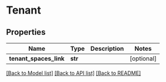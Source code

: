# Tenant

## Properties
Name | Type | Description | Notes
------------ | ------------- | ------------- | -------------
**tenant_spaces_link** | **str** |  | [optional] 

[[Back to Model list]](../README.md#documentation-for-models) [[Back to API list]](../README.md#documentation-for-api-endpoints) [[Back to README]](../README.md)

